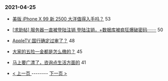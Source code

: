 ### 2021-04-25 
- [美版 iPhone X 99 新 2500 大洋值得入手吗？](https://www.v2ex.com/t/773019) 53
- [[求助帖] 服务器一直被登陆注销 登陆注销，+数据库被疯狂爆破密码·······](https://www.v2ex.com/t/772978) 50
- [AppleTV 国行确定过审了？](https://www.v2ex.com/t/773125) 48
- [大家的五险一金都是怎么缴的？](https://www.v2ex.com/t/773045) 45
- [马上要广漂了，咨询点生活方面的](https://www.v2ex.com/t/773048) 41 

- [ < 上一页 ](https://github.com/able8/v2ex-hot-record/blob/master/2021-04-24.md) -------- [ 下一页 > ](https://github.com/able8/v2ex-hot-record/blob/master/2021-04-26.md)